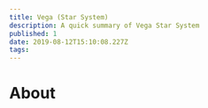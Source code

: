 ```yaml
---
title: Vega (Star System)
description: A quick summary of Vega Star System
published: 1
date: 2019-08-12T15:10:08.227Z
tags: 
---
```


# About